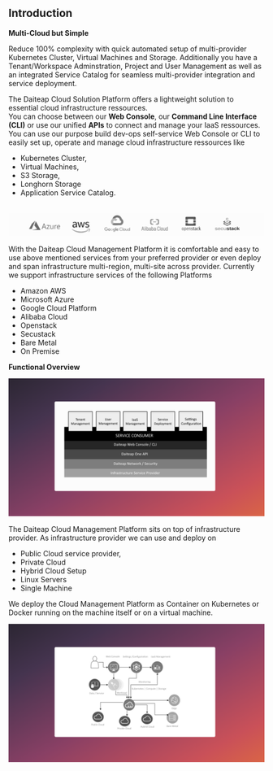 ## Introduction

**Multi-Cloud but Simple**

Reduce 100% complexity with quick automated setup of multi-provider Kubernetes Cluster, Virtual Machines and Storage.
Additionally you have a Tenant/Workspace Adminstration, Project and User Management as well as an integrated Service Catalog 
for seamless multi-provider integration and service deployment. 

The Daiteap Cloud Solution Platform offers a lightweight solution to essential cloud infrastructure ressources. <br>
You can choose between our **Web Console**, our **Command Line Interface (CLI)** or use our unified **APIs** to connect and manage your IaaS ressources.<br>
You can use our purpose build dev-ops self-service Web Console or CLI to easily set up, operate and manage cloud infrastructure ressources like 

-  Kubernetes Cluster, 
-  Virtual Machines, 
-  S3 Storage, 
-  Longhorn Storage 
-  Application Service Catalog. 


 
![Screenshot](img/Provider_Logos_White.png)

With the Daiteap Cloud Management Platform it is comfortable and easy to use above mentioned services from your preferred provider or even deploy and span infrastructure multi-region, multi-site across provider.
Currently we support infrastructure services of the following Platforms

-  Amazon AWS
-  Microsoft Azure
-  Google Cloud Platform
-  Alibaba Cloud 
-  Openstack
-  Secustack
-  Bare Metal 
-  On Premise



**Functional Overview**

![Screenshot](img/daiteap_building_blocks.png)

The Daiteap Cloud Management Platform sits on top of infrastructure provider. As infrastructure provider we can use and deploy on

- Public Cloud service provider, 
- Private Cloud 
- Hybrid Cloud Setup
- Linux Servers
- Single Machine

We deploy the Cloud Management Platform as Container on Kubernetes or Docker running on the machine itself or on a virtual machine.  


![Screenshot](img/web_console_principle.png)



